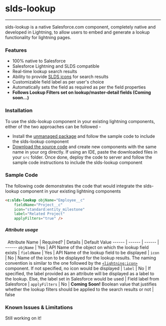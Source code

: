 # slds-lookup
---
slds-lookup is a native Salesforce.com component, completely native and developed in Lightning, to allow users to embed and generate a lookup functionality for lightning pages.

### Features
- 100% native to Salesforce
- Salesforce Lightning and SLDS compatible
- Real-time lookup search results
- Ability to provide [SLDS icons](https://lightningdesignsystem.com/icons/) for search results
- Customizable field label as per user's choice
- Automatically sets the field as required as per the field properties
- **Follows Lookup Filters set on lookup/master-detail fields (Coming soon...)**

### Installation
To use the slds-lookup component in your existing lightning components, either of the two approaches can be followed -
- Install the [unmanaged package](link) and follow the sample code to include the slds-lookup component
- [Download the source code]() and create new components with the same name in your org directly.
If using an IDE, paste the downloaded files in your ``` src ``` folder. Once done, deploy the code to server and follow the sample code instructions to include the slds-lookup component

### Sample Code
The following code demonstrates the code that would integrate the slds-lookup component in your existing lightning components
```html
<c:slds-lookup objName="Employee__c"
    fieldName="Project__c"
    icon="standard:entity_milestone"
    label="Related Project"
    applyFilters="true" />
```
##### Attribute usage
&nbsp;
Attribute Name | Required? | Details | Default Value
------ | ------ | ------ | ------
``` objName ``` | Yes | API Name of the object on which the lookup field exists |
``` fieldName ``` | Yes | API Name of the lookup field to be displayed |
``` icon ``` | No | Name of the icon to be displayed for the lookup results. The naming convention is similar to the one followed by the [```<lightning:icon>```](https://developer.salesforce.com/docs/atlas.en-us.lightning.meta/lightning/aura_compref_lightning_icon.htm) component. If not specified, no icon would be displayed |
``` label ``` | No | If specified, the label provided as an attribute will be displayed as a label to the lookup. Else, the label set in Salesforce would be used | Field label from Salesforce
| ``` applyFilters ``` | No | **Coming Soon!** Boolean value that justifies whether the lookup filters should be applied to the search results or not | false

### Known Issues & Limitations
Still working on it!